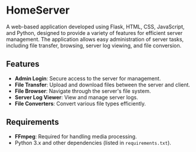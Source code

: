 # HomeServer

A web-based application developed using Flask, HTML, CSS, JavaScript, and Python, designed to provide a variety of features for efficient server management. The application allows easy administration of server tasks, including file transfer, browsing, server log viewing, and file conversion.

## Features
- **Admin Login**: Secure access to the server for management.
- **File Transfer**: Upload and download files between the server and client.
- **File Browser**: Navigate through the server's file system.
- **Server Log Viewer**: View and manage server logs.
- **File Converters**: Convert various file types efficiently.

## Requirements
- **FFmpeg**: Required for handling media processing.
- Python 3.x and other dependencies (listed in `requirements.txt`).
